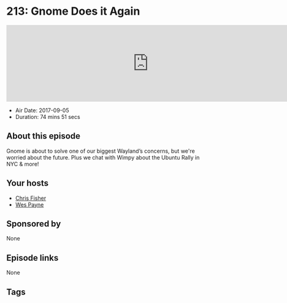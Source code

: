 # 213: Gnome Does it Again

<iframe src="https://player.fireside.fm/v2/RUkczH-V+freNFOar?theme=dark" width="740" height="200" frameborder="0" scrolling="no"></iframe>

* Air Date: 2017-09-05
* Duration: 74 mins 51 secs

## About this episode

Gnome is about to solve one of our biggest Wayland’s concerns, but we're worried about the future. Plus we chat with Wimpy about the Ubuntu Rally in NYC & more!

## Your hosts
* [Chris Fisher](https://linuxunplugged.com/hosts/chrislas)
* [Wes Payne](https://linuxunplugged.com/hosts/wes)

## Sponsored by

None



## Episode links

None



## Tags


